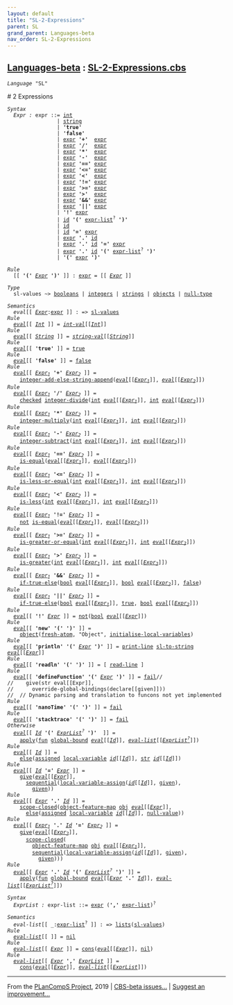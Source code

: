 ```yaml
---
layout: default
title: "SL-2-Expressions"
parent: SL
grand_parent: Languages-beta
nav_order: SL-2-Expressions
---
```


[Languages-beta] : [SL-2-Expressions.cbs]
-----------------------------

<div class="highlighter-rouge"><pre class="highlight"><code><i class="keyword">Language</i> <span id="Language_SL">"SL"</span></code></pre></div>
# <span id="SectionNumber_2">2</span> Expressions

<div class="highlighter-rouge"><pre class="highlight"><code><i class="keyword">Syntax</i>
  <i class="keyword"></i><i class="var"><i class="var"><span id="VariableStem_Expr">Expr</span></i> :</i> <span class="syn-name"><span id="SyntaxName_expr">expr</span></span> ::= <span class="syn-name"><a href="../SL-1-Lexemes/index.html#SyntaxName_int">int</a></span>
                | <span class="syn-name"><a href="../SL-1-Lexemes/index.html#SyntaxName_string">string</a></span>
                | <b class="atom">'true'</b>
                | <b class="atom">'false'</b>
                | <span class="syn-name"><a href="#SyntaxName_expr">expr</a></span> <b class="atom">'+'</b>  <span class="syn-name"><a href="#SyntaxName_expr">expr</a></span>
                | <span class="syn-name"><a href="#SyntaxName_expr">expr</a></span> <b class="atom">'/'</b>  <span class="syn-name"><a href="#SyntaxName_expr">expr</a></span>
                | <span class="syn-name"><a href="#SyntaxName_expr">expr</a></span> <b class="atom">'*'</b>  <span class="syn-name"><a href="#SyntaxName_expr">expr</a></span>
                | <span class="syn-name"><a href="#SyntaxName_expr">expr</a></span> <b class="atom">'-'</b>  <span class="syn-name"><a href="#SyntaxName_expr">expr</a></span>
                | <span class="syn-name"><a href="#SyntaxName_expr">expr</a></span> <b class="atom">'=='</b> <span class="syn-name"><a href="#SyntaxName_expr">expr</a></span>
                | <span class="syn-name"><a href="#SyntaxName_expr">expr</a></span> <b class="atom">'<='</b> <span class="syn-name"><a href="#SyntaxName_expr">expr</a></span>
                | <span class="syn-name"><a href="#SyntaxName_expr">expr</a></span> <b class="atom">'<'</b>  <span class="syn-name"><a href="#SyntaxName_expr">expr</a></span>
                | <span class="syn-name"><a href="#SyntaxName_expr">expr</a></span> <b class="atom">'!='</b> <span class="syn-name"><a href="#SyntaxName_expr">expr</a></span>
                | <span class="syn-name"><a href="#SyntaxName_expr">expr</a></span> <b class="atom">'>='</b> <span class="syn-name"><a href="#SyntaxName_expr">expr</a></span>
                | <span class="syn-name"><a href="#SyntaxName_expr">expr</a></span> <b class="atom">'>'</b>  <span class="syn-name"><a href="#SyntaxName_expr">expr</a></span>
                | <span class="syn-name"><a href="#SyntaxName_expr">expr</a></span> <b class="atom">'&&'</b> <span class="syn-name"><a href="#SyntaxName_expr">expr</a></span>
                | <span class="syn-name"><a href="#SyntaxName_expr">expr</a></span> <b class="atom">'||'</b> <span class="syn-name"><a href="#SyntaxName_expr">expr</a></span>
                | <b class="atom">'!'</b> <span class="syn-name"><a href="#SyntaxName_expr">expr</a></span>
                | <span class="syn-name"><a href="../SL-1-Lexemes/index.html#SyntaxName_id">id</a></span> <b class="atom">'('</b> <span class="syn-name"><a href="#SyntaxName_expr-list">expr-list</a></span><sup class="sup">?</sup> <b class="atom">')'</b>
                | <span class="syn-name"><a href="../SL-1-Lexemes/index.html#SyntaxName_id">id</a></span>
                | <span class="syn-name"><a href="../SL-1-Lexemes/index.html#SyntaxName_id">id</a></span> <b class="atom">'='</b> <span class="syn-name"><a href="#SyntaxName_expr">expr</a></span>
                | <span class="syn-name"><a href="#SyntaxName_expr">expr</a></span> <b class="atom">'.'</b> <span class="syn-name"><a href="../SL-1-Lexemes/index.html#SyntaxName_id">id</a></span>
                | <span class="syn-name"><a href="#SyntaxName_expr">expr</a></span> <b class="atom">'.'</b> <span class="syn-name"><a href="../SL-1-Lexemes/index.html#SyntaxName_id">id</a></span> <b class="atom">'='</b> <span class="syn-name"><a href="#SyntaxName_expr">expr</a></span>
                | <span class="syn-name"><a href="#SyntaxName_expr">expr</a></span> <b class="atom">'.'</b> <span class="syn-name"><a href="../SL-1-Lexemes/index.html#SyntaxName_id">id</a></span> <b class="atom">'('</b> <span class="syn-name"><a href="#SyntaxName_expr-list">expr-list</a></span><sup class="sup">?</sup> <b class="atom">')'</b>
                | <b class="atom">'('</b> <span class="syn-name"><a href="#SyntaxName_expr">expr</a></span> <b class="atom">')'</b></code></pre></div>

<div class="highlighter-rouge"><pre class="highlight"><code><i class="keyword">Rule</i>
  [[ <b class="atom">'('</b> <span id="Variable228_Expr"><i class="var"><a href="#VariableStem_Expr">Expr</a></i></span> <b class="atom">')'</b> ]] : <span class="syn-name"><a href="#SyntaxName_expr">expr</a></span> = [[ <a href="#Variable228_Expr"><i class="var">Expr</i></a> ]]</code></pre></div>


<div class="highlighter-rouge"><pre class="highlight"><code><i class="keyword">Type</i>
  <span class="name"><span id="Name_sl-values">sl-values</span></span> ~> <span class="name"><a href="../../../../../Funcons-beta/Values/Primitive/Booleans/index.html#Name_booleans">booleans</a></span> | <span class="name"><a href="../../../../../Funcons-beta/Values/Primitive/Integers/index.html#Name_integers">integers</a></span> | <span class="name"><a href="../../../../../Funcons-beta/Values/Composite/Strings/index.html#Name_strings">strings</a></span> | <span class="name"><a href="../../../../../Funcons-beta/Values/Composite/Objects/index.html#Name_objects">objects</a></span> | <span class="name"><a href="../../../../../Funcons-beta/Values/Primitive/Null/index.html#Name_null-type">null-type</a></span></code></pre></div>

<div class="highlighter-rouge"><pre class="highlight"><code><i class="keyword">Semantics</i>
  <i class="sem-name"><span id="SemanticsName_eval">eval</span></i>[[ <span id="Variable277_Expr"><i class="var"><a href="#VariableStem_Expr">Expr</a></i></span>:<span class="syn-name"><a href="#SyntaxName_expr">expr</a></span> ]] : => <span class="name"><a href="#Name_sl-values">sl-values</a></span>
<i class="keyword">Rule</i>
  <i class="sem-name"><a href="#SemanticsName_eval">eval</a></i>[[ <span id="Variable291_Int"><i class="var"><a href="../SL-1-Lexemes/index.html#VariableStem_Int">Int</a></i></span> ]] = <i class="sem-name"><a href="../SL-1-Lexemes/index.html#SemanticsName_int-val">int-val</a></i>[[<a href="#Variable291_Int"><i class="var">Int</i></a>]]
<i class="keyword">Rule</i>
  <i class="sem-name"><a href="#SemanticsName_eval">eval</a></i>[[ <span id="Variable320_String"><i class="var"><a href="../SL-1-Lexemes/index.html#VariableStem_String">String</a></i></span> ]] = <i class="sem-name"><a href="../SL-1-Lexemes/index.html#SemanticsName_string-val">string-val</a></i>[[<a href="#Variable320_String"><i class="var">String</i></a>]]
<i class="keyword">Rule</i>
  <i class="sem-name"><a href="#SemanticsName_eval">eval</a></i>[[ <b class="atom">'true'</b> ]] = <span class="name"><a href="../../../../../Funcons-beta/Values/Primitive/Booleans/index.html#Name_true">true</a></span>
<i class="keyword">Rule</i>
  <i class="sem-name"><a href="#SemanticsName_eval">eval</a></i>[[ <b class="atom">'false'</b> ]] = <span class="name"><a href="../../../../../Funcons-beta/Values/Primitive/Booleans/index.html#Name_false">false</a></span>
<i class="keyword">Rule</i>
  <i class="sem-name"><a href="#SemanticsName_eval">eval</a></i>[[ <span id="Variable382_Expr1"><i class="var"><a href="#VariableStem_Expr">Expr</a><sub class="sub">1</sub></i></span> <b class="atom">'+'</b> <span id="Variable390_Expr2"><i class="var"><a href="#VariableStem_Expr">Expr</a><sub class="sub">2</sub></i></span> ]] =
    <span class="name"><a href="../SL-Funcons/index.html#Name_integer-add-else-string-append">integer-add-else-string-append</a></span>(<i class="sem-name"><a href="#SemanticsName_eval">eval</a></i>[[<a href="#Variable382_Expr1"><i class="var">Expr<sub class="sub">1</sub></i></a>]], <i class="sem-name"><a href="#SemanticsName_eval">eval</a></i>[[<a href="#Variable390_Expr2"><i class="var">Expr<sub class="sub">2</sub></i></a>]])
<i class="keyword">Rule</i>
  <i class="sem-name"><a href="#SemanticsName_eval">eval</a></i>[[ <span id="Variable444_Expr1"><i class="var"><a href="#VariableStem_Expr">Expr</a><sub class="sub">1</sub></i></span> <b class="atom">'/'</b> <span id="Variable452_Expr2"><i class="var"><a href="#VariableStem_Expr">Expr</a><sub class="sub">2</sub></i></span> ]] =
    <span class="name"><a href="../../../../../Funcons-beta/Computations/Abnormal/Failing/index.html#Name_checked">checked</a></span> <span class="name"><a href="../../../../../Funcons-beta/Values/Primitive/Integers/index.html#Name_integer-divide">integer-divide</a></span>(<span class="name"><a href="../SL-Funcons/index.html#Name_int">int</a></span> <i class="sem-name"><a href="#SemanticsName_eval">eval</a></i>[[<a href="#Variable444_Expr1"><i class="var">Expr<sub class="sub">1</sub></i></a>]], <span class="name"><a href="../SL-Funcons/index.html#Name_int">int</a></span> <i class="sem-name"><a href="#SemanticsName_eval">eval</a></i>[[<a href="#Variable452_Expr2"><i class="var">Expr<sub class="sub">2</sub></i></a>]])
<i class="keyword">Rule</i>
  <i class="sem-name"><a href="#SemanticsName_eval">eval</a></i>[[ <span id="Variable512_Expr1"><i class="var"><a href="#VariableStem_Expr">Expr</a><sub class="sub">1</sub></i></span> <b class="atom">'*'</b> <span id="Variable520_Expr2"><i class="var"><a href="#VariableStem_Expr">Expr</a><sub class="sub">2</sub></i></span> ]] =
    <span class="name"><a href="../../../../../Funcons-beta/Values/Primitive/Integers/index.html#Name_integer-multiply">integer-multiply</a></span>(<span class="name"><a href="../SL-Funcons/index.html#Name_int">int</a></span> <i class="sem-name"><a href="#SemanticsName_eval">eval</a></i>[[<a href="#Variable512_Expr1"><i class="var">Expr<sub class="sub">1</sub></i></a>]], <span class="name"><a href="../SL-Funcons/index.html#Name_int">int</a></span> <i class="sem-name"><a href="#SemanticsName_eval">eval</a></i>[[<a href="#Variable520_Expr2"><i class="var">Expr<sub class="sub">2</sub></i></a>]])
<i class="keyword">Rule</i>
  <i class="sem-name"><a href="#SemanticsName_eval">eval</a></i>[[ <span id="Variable578_Expr1"><i class="var"><a href="#VariableStem_Expr">Expr</a><sub class="sub">1</sub></i></span> <b class="atom">'-'</b> <span id="Variable586_Expr2"><i class="var"><a href="#VariableStem_Expr">Expr</a><sub class="sub">2</sub></i></span> ]] =
    <span class="name"><a href="../../../../../Funcons-beta/Values/Primitive/Integers/index.html#Name_integer-subtract">integer-subtract</a></span>(<span class="name"><a href="../SL-Funcons/index.html#Name_int">int</a></span> <i class="sem-name"><a href="#SemanticsName_eval">eval</a></i>[[<a href="#Variable578_Expr1"><i class="var">Expr<sub class="sub">1</sub></i></a>]], <span class="name"><a href="../SL-Funcons/index.html#Name_int">int</a></span> <i class="sem-name"><a href="#SemanticsName_eval">eval</a></i>[[<a href="#Variable586_Expr2"><i class="var">Expr<sub class="sub">2</sub></i></a>]])
<i class="keyword">Rule</i>
  <i class="sem-name"><a href="#SemanticsName_eval">eval</a></i>[[ <span id="Variable644_Expr1"><i class="var"><a href="#VariableStem_Expr">Expr</a><sub class="sub">1</sub></i></span> <b class="atom">'=='</b> <span id="Variable652_Expr2"><i class="var"><a href="#VariableStem_Expr">Expr</a><sub class="sub">2</sub></i></span> ]] =
    <span class="name"><a href="../../../../../Funcons-beta/Values/Value-Types/index.html#Name_is-equal">is-equal</a></span>(<i class="sem-name"><a href="#SemanticsName_eval">eval</a></i>[[<a href="#Variable644_Expr1"><i class="var">Expr<sub class="sub">1</sub></i></a>]], <i class="sem-name"><a href="#SemanticsName_eval">eval</a></i>[[<a href="#Variable652_Expr2"><i class="var">Expr<sub class="sub">2</sub></i></a>]])
<i class="keyword">Rule</i>
  <i class="sem-name"><a href="#SemanticsName_eval">eval</a></i>[[ <span id="Variable706_Expr1"><i class="var"><a href="#VariableStem_Expr">Expr</a><sub class="sub">1</sub></i></span> <b class="atom">'<='</b> <span id="Variable714_Expr2"><i class="var"><a href="#VariableStem_Expr">Expr</a><sub class="sub">2</sub></i></span> ]] =
    <span class="name"><a href="../../../../../Funcons-beta/Values/Primitive/Integers/index.html#Name_is-less-or-equal">is-less-or-equal</a></span>(<span class="name"><a href="../SL-Funcons/index.html#Name_int">int</a></span> <i class="sem-name"><a href="#SemanticsName_eval">eval</a></i>[[<a href="#Variable706_Expr1"><i class="var">Expr<sub class="sub">1</sub></i></a>]], <span class="name"><a href="../SL-Funcons/index.html#Name_int">int</a></span> <i class="sem-name"><a href="#SemanticsName_eval">eval</a></i>[[<a href="#Variable714_Expr2"><i class="var">Expr<sub class="sub">2</sub></i></a>]])
<i class="keyword">Rule</i>
  <i class="sem-name"><a href="#SemanticsName_eval">eval</a></i>[[ <span id="Variable772_Expr1"><i class="var"><a href="#VariableStem_Expr">Expr</a><sub class="sub">1</sub></i></span> <b class="atom">'<'</b> <span id="Variable780_Expr2"><i class="var"><a href="#VariableStem_Expr">Expr</a><sub class="sub">2</sub></i></span> ]] =
    <span class="name"><a href="../../../../../Funcons-beta/Values/Primitive/Integers/index.html#Name_is-less">is-less</a></span>(<span class="name"><a href="../SL-Funcons/index.html#Name_int">int</a></span> <i class="sem-name"><a href="#SemanticsName_eval">eval</a></i>[[<a href="#Variable772_Expr1"><i class="var">Expr<sub class="sub">1</sub></i></a>]], <span class="name"><a href="../SL-Funcons/index.html#Name_int">int</a></span> <i class="sem-name"><a href="#SemanticsName_eval">eval</a></i>[[<a href="#Variable780_Expr2"><i class="var">Expr<sub class="sub">2</sub></i></a>]])
<i class="keyword">Rule</i>
  <i class="sem-name"><a href="#SemanticsName_eval">eval</a></i>[[ <span id="Variable838_Expr1"><i class="var"><a href="#VariableStem_Expr">Expr</a><sub class="sub">1</sub></i></span> <b class="atom">'!='</b> <span id="Variable846_Expr2"><i class="var"><a href="#VariableStem_Expr">Expr</a><sub class="sub">2</sub></i></span> ]] =
    <span class="name"><a href="../../../../../Funcons-beta/Values/Primitive/Booleans/index.html#Name_not">not</a></span> <span class="name"><a href="../../../../../Funcons-beta/Values/Value-Types/index.html#Name_is-equal">is-equal</a></span>(<i class="sem-name"><a href="#SemanticsName_eval">eval</a></i>[[<a href="#Variable838_Expr1"><i class="var">Expr<sub class="sub">1</sub></i></a>]], <i class="sem-name"><a href="#SemanticsName_eval">eval</a></i>[[<a href="#Variable846_Expr2"><i class="var">Expr<sub class="sub">2</sub></i></a>]])
<i class="keyword">Rule</i>
  <i class="sem-name"><a href="#SemanticsName_eval">eval</a></i>[[ <span id="Variable902_Expr1"><i class="var"><a href="#VariableStem_Expr">Expr</a><sub class="sub">1</sub></i></span> <b class="atom">'>='</b> <span id="Variable910_Expr2"><i class="var"><a href="#VariableStem_Expr">Expr</a><sub class="sub">2</sub></i></span> ]] =
    <span class="name"><a href="../../../../../Funcons-beta/Values/Primitive/Integers/index.html#Name_is-greater-or-equal">is-greater-or-equal</a></span>(<span class="name"><a href="../SL-Funcons/index.html#Name_int">int</a></span> <i class="sem-name"><a href="#SemanticsName_eval">eval</a></i>[[<a href="#Variable902_Expr1"><i class="var">Expr<sub class="sub">1</sub></i></a>]], <span class="name"><a href="../SL-Funcons/index.html#Name_int">int</a></span> <i class="sem-name"><a href="#SemanticsName_eval">eval</a></i>[[<a href="#Variable910_Expr2"><i class="var">Expr<sub class="sub">2</sub></i></a>]])
<i class="keyword">Rule</i>
  <i class="sem-name"><a href="#SemanticsName_eval">eval</a></i>[[ <span id="Variable968_Expr1"><i class="var"><a href="#VariableStem_Expr">Expr</a><sub class="sub">1</sub></i></span> <b class="atom">'>'</b> <span id="Variable976_Expr2"><i class="var"><a href="#VariableStem_Expr">Expr</a><sub class="sub">2</sub></i></span> ]] =
    <span class="name"><a href="../../../../../Funcons-beta/Values/Primitive/Integers/index.html#Name_is-greater">is-greater</a></span>(<span class="name"><a href="../SL-Funcons/index.html#Name_int">int</a></span> <i class="sem-name"><a href="#SemanticsName_eval">eval</a></i>[[<a href="#Variable968_Expr1"><i class="var">Expr<sub class="sub">1</sub></i></a>]], <span class="name"><a href="../SL-Funcons/index.html#Name_int">int</a></span> <i class="sem-name"><a href="#SemanticsName_eval">eval</a></i>[[<a href="#Variable976_Expr2"><i class="var">Expr<sub class="sub">2</sub></i></a>]])
<i class="keyword">Rule</i>
  <i class="sem-name"><a href="#SemanticsName_eval">eval</a></i>[[ <span id="Variable1034_Expr1"><i class="var"><a href="#VariableStem_Expr">Expr</a><sub class="sub">1</sub></i></span> <b class="atom">'&&'</b> <span id="Variable1042_Expr2"><i class="var"><a href="#VariableStem_Expr">Expr</a><sub class="sub">2</sub></i></span> ]] =
    <span class="name"><a href="../../../../../Funcons-beta/Computations/Normal/Flowing/index.html#Name_if-true-else">if-true-else</a></span>(<span class="name"><a href="../SL-Funcons/index.html#Name_bool">bool</a></span> <i class="sem-name"><a href="#SemanticsName_eval">eval</a></i>[[<a href="#Variable1034_Expr1"><i class="var">Expr<sub class="sub">1</sub></i></a>]], <span class="name"><a href="../SL-Funcons/index.html#Name_bool">bool</a></span> <i class="sem-name"><a href="#SemanticsName_eval">eval</a></i>[[<a href="#Variable1042_Expr2"><i class="var">Expr<sub class="sub">2</sub></i></a>]], <span class="name"><a href="../../../../../Funcons-beta/Values/Primitive/Booleans/index.html#Name_false">false</a></span>)
<i class="keyword">Rule</i>
  <i class="sem-name"><a href="#SemanticsName_eval">eval</a></i>[[ <span id="Variable1103_Expr1"><i class="var"><a href="#VariableStem_Expr">Expr</a><sub class="sub">1</sub></i></span> <b class="atom">'||'</b> <span id="Variable1111_Expr2"><i class="var"><a href="#VariableStem_Expr">Expr</a><sub class="sub">2</sub></i></span> ]] =
    <span class="name"><a href="../../../../../Funcons-beta/Computations/Normal/Flowing/index.html#Name_if-true-else">if-true-else</a></span>(<span class="name"><a href="../SL-Funcons/index.html#Name_bool">bool</a></span> <i class="sem-name"><a href="#SemanticsName_eval">eval</a></i>[[<a href="#Variable1103_Expr1"><i class="var">Expr<sub class="sub">1</sub></i></a>]], <span class="name"><a href="../../../../../Funcons-beta/Values/Primitive/Booleans/index.html#Name_true">true</a></span>, <span class="name"><a href="../SL-Funcons/index.html#Name_bool">bool</a></span> <i class="sem-name"><a href="#SemanticsName_eval">eval</a></i>[[<a href="#Variable1111_Expr2"><i class="var">Expr<sub class="sub">2</sub></i></a>]])
<i class="keyword">Rule</i>
  <i class="sem-name"><a href="#SemanticsName_eval">eval</a></i>[[ <b class="atom">'!'</b> <span id="Variable1173_Expr"><i class="var"><a href="#VariableStem_Expr">Expr</a></i></span> ]] = <span class="name"><a href="../../../../../Funcons-beta/Values/Primitive/Booleans/index.html#Name_not">not</a></span>(<span class="name"><a href="../SL-Funcons/index.html#Name_bool">bool</a></span> <i class="sem-name"><a href="#SemanticsName_eval">eval</a></i>[[<a href="#Variable1173_Expr"><i class="var">Expr</i></a>]])
<i class="keyword">Rule</i>
  <i class="sem-name"><a href="#SemanticsName_eval">eval</a></i>[[ <b class="atom">'new'</b> <b class="atom">'('</b> <b class="atom">')'</b> ]] =
    <span class="name"><a href="../../../../../Funcons-beta/Values/Composite/Objects/index.html#Name_object">object</a></span>(<span class="name"><a href="../../../../../Funcons-beta/Computations/Normal/Generating/index.html#Name_fresh-atom">fresh-atom</a></span>, "Object", <span class="name"><a href="../SL-Funcons/index.html#Name_initialise-local-variables">initialise-local-variables</a></span>)
<i class="keyword">Rule</i>
  <i class="sem-name"><a href="#SemanticsName_eval">eval</a></i>[[ <b class="atom">'println'</b> <b class="atom">'('</b> <span id="Variable1251_Expr"><i class="var"><a href="#VariableStem_Expr">Expr</a></i></span> <b class="atom">')'</b> ]] = <span class="name"><a href="../SL-Funcons/index.html#Name_print-line">print-line</a></span> <span class="name"><a href="../SL-Funcons/index.html#Name_sl-to-string">sl-to-string</a></span> <i class="sem-name"><a href="#SemanticsName_eval">eval</a></i>[[<a href="#Variable1251_Expr"><i class="var">Expr</i></a>]]
<i class="keyword">Rule</i>
  <i class="sem-name"><a href="#SemanticsName_eval">eval</a></i>[[ <b class="atom">'readln'</b> <b class="atom">'('</b> <b class="atom">')'</b> ]] = [ <span class="name"><a href="../SL-Funcons/index.html#Name_read-line">read-line</a></span> ]
<i class="keyword">Rule</i>
  <i class="sem-name"><a href="#SemanticsName_eval">eval</a></i>[[ <b class="atom">'defineFunction'</b> <b class="atom">'('</b> <span id="Variable1320_Expr"><i class="var"><a href="#VariableStem_Expr">Expr</a></i></span> <b class="atom">')'</b> ]] = <span class="name"><a href="../../../../../Funcons-beta/Computations/Abnormal/Failing/index.html#Name_fail">fail</a></span>//  
//    give(str eval[[Expr]],  
//      override-global-bindings(declare[[given]]))  
//  // Dynamic parsing and translation to funcons not yet implemented
<i class="keyword">Rule</i>
  <i class="sem-name"><a href="#SemanticsName_eval">eval</a></i>[[ <b class="atom">'nanoTime'</b> <b class="atom">'('</b> <b class="atom">')'</b> ]] = <span class="name"><a href="../../../../../Funcons-beta/Computations/Abnormal/Failing/index.html#Name_fail">fail</a></span>
<i class="keyword">Rule</i>
  <i class="sem-name"><a href="#SemanticsName_eval">eval</a></i>[[ <b class="atom">'stacktrace'</b> <b class="atom">'('</b> <b class="atom">')'</b> ]] = <span class="name"><a href="../../../../../Funcons-beta/Computations/Abnormal/Failing/index.html#Name_fail">fail</a></span>
<i class="keyword">Otherwise</i>
  <i class="sem-name"><a href="#SemanticsName_eval">eval</a></i>[[ <span id="Variable1388_Id"><i class="var"><a href="../SL-1-Lexemes/index.html#VariableStem_Id">Id</a></i></span> <b class="atom">'('</b> <span id="Variable1396_ExprList?"><i class="var"><a href="#VariableStem_ExprList">ExprList</a><sup class="sup">?</sup></i></span> <b class="atom">')'</b>  ]] =
    <span class="name"><a href="../../../../../Funcons-beta/Values/Abstraction/Functions/index.html#Name_apply">apply</a></span>(<span class="name"><a href="../SL-Funcons/index.html#Name_fun">fun</a></span> <span class="name"><a href="../SL-Funcons/index.html#Name_global-bound">global-bound</a></span> <i class="sem-name"><a href="#SemanticsName_eval">eval</a></i>[[<a href="#Variable1388_Id"><i class="var">Id</i></a>]], <i class="sem-name"><a href="#SemanticsName_eval-list">eval-list</a></i>[[<a href="#Variable1396_ExprList?"><i class="var">ExprList<sup class="sup">?</sup></i></a>]])
<i class="keyword">Rule</i>
  <i class="sem-name"><a href="#SemanticsName_eval">eval</a></i>[[ <span id="Variable1455_Id"><i class="var"><a href="../SL-1-Lexemes/index.html#VariableStem_Id">Id</a></i></span> ]] = 
    <span class="name"><a href="../../../../../Funcons-beta/Computations/Abnormal/Failing/index.html#Name_else">else</a></span>(<span class="name"><a href="../../../../../Funcons-beta/Computations/Normal/Storing/index.html#Name_assigned">assigned</a></span> <span class="name"><a href="../SL-Funcons/index.html#Name_local-variable">local-variable</a></span> <i class="sem-name"><a href="../SL-1-Lexemes/index.html#SemanticsName_id">id</a></i>[[<a href="#Variable1455_Id"><i class="var">Id</i></a>]], <span class="name"><a href="../SL-Funcons/index.html#Name_str">str</a></span> <i class="sem-name"><a href="../SL-1-Lexemes/index.html#SemanticsName_id">id</a></i>[[<a href="#Variable1455_Id"><i class="var">Id</i></a>]])
<i class="keyword">Rule</i>
  <i class="sem-name"><a href="#SemanticsName_eval">eval</a></i>[[ <span id="Variable1510_Id"><i class="var"><a href="../SL-1-Lexemes/index.html#VariableStem_Id">Id</a></i></span> <b class="atom">'='</b> <span id="Variable1517_Expr"><i class="var"><a href="#VariableStem_Expr">Expr</a></i></span> ]] = 
    <span class="name"><a href="../../../../../Funcons-beta/Computations/Normal/Giving/index.html#Name_give">give</a></span>(<i class="sem-name"><a href="#SemanticsName_eval">eval</a></i>[[<a href="#Variable1517_Expr"><i class="var">Expr</i></a>]],
      <span class="name"><a href="../../../../../Funcons-beta/Computations/Normal/Flowing/index.html#Name_sequential">sequential</a></span>(<span class="name"><a href="../SL-Funcons/index.html#Name_local-variable-assign">local-variable-assign</a></span>(<i class="sem-name"><a href="../SL-1-Lexemes/index.html#SemanticsName_id">id</a></i>[[<a href="#Variable1510_Id"><i class="var">Id</i></a>]], <span class="name"><a href="../../../../../Funcons-beta/Computations/Normal/Giving/index.html#Name_given">given</a></span>),
        <span class="name"><a href="../../../../../Funcons-beta/Computations/Normal/Giving/index.html#Name_given">given</a></span>))
<i class="keyword">Rule</i>
  <i class="sem-name"><a href="#SemanticsName_eval">eval</a></i>[[ <span id="Variable1588_Expr"><i class="var"><a href="#VariableStem_Expr">Expr</a></i></span> <b class="atom">'.'</b> <span id="Variable1595_Id"><i class="var"><a href="../SL-1-Lexemes/index.html#VariableStem_Id">Id</a></i></span> ]] =
    <span class="name"><a href="../SL-Funcons/index.html#Name_scope-closed">scope-closed</a></span>(<span class="name"><a href="../../../../../Funcons-beta/Values/Composite/Objects/index.html#Name_object-feature-map">object-feature-map</a></span> <span class="name"><a href="../SL-Funcons/index.html#Name_obj">obj</a></span> <i class="sem-name"><a href="#SemanticsName_eval">eval</a></i>[[<a href="#Variable1588_Expr"><i class="var">Expr</i></a>]], 
      <span class="name"><a href="../../../../../Funcons-beta/Computations/Abnormal/Failing/index.html#Name_else">else</a></span>(<span class="name"><a href="../../../../../Funcons-beta/Computations/Normal/Storing/index.html#Name_assigned">assigned</a></span> <span class="name"><a href="../SL-Funcons/index.html#Name_local-variable">local-variable</a></span> <i class="sem-name"><a href="../SL-1-Lexemes/index.html#SemanticsName_id">id</a></i>[[<a href="#Variable1595_Id"><i class="var">Id</i></a>]], <span class="name"><a href="../../../../../Funcons-beta/Values/Primitive/Null/index.html#Name_null-value">null-value</a></span>))
<i class="keyword">Rule</i>
  <i class="sem-name"><a href="#SemanticsName_eval">eval</a></i>[[ <span id="Variable1665_Expr1"><i class="var"><a href="#VariableStem_Expr">Expr</a><sub class="sub">1</sub></i></span> <b class="atom">'.'</b> <span id="Variable1672_Id"><i class="var"><a href="../SL-1-Lexemes/index.html#VariableStem_Id">Id</a></i></span> <b class="atom">'='</b> <span id="Variable1680_Expr2"><i class="var"><a href="#VariableStem_Expr">Expr</a><sub class="sub">2</sub></i></span> ]] =
    <span class="name"><a href="../../../../../Funcons-beta/Computations/Normal/Giving/index.html#Name_give">give</a></span>(<i class="sem-name"><a href="#SemanticsName_eval">eval</a></i>[[<a href="#Variable1680_Expr2"><i class="var">Expr<sub class="sub">2</sub></i></a>]],
      <span class="name"><a href="../SL-Funcons/index.html#Name_scope-closed">scope-closed</a></span>(
        <span class="name"><a href="../../../../../Funcons-beta/Values/Composite/Objects/index.html#Name_object-feature-map">object-feature-map</a></span> <span class="name"><a href="../SL-Funcons/index.html#Name_obj">obj</a></span> <i class="sem-name"><a href="#SemanticsName_eval">eval</a></i>[[<a href="#Variable1665_Expr1"><i class="var">Expr<sub class="sub">1</sub></i></a>]],
        <span class="name"><a href="../../../../../Funcons-beta/Computations/Normal/Flowing/index.html#Name_sequential">sequential</a></span>(<span class="name"><a href="../SL-Funcons/index.html#Name_local-variable-assign">local-variable-assign</a></span>(<i class="sem-name"><a href="../SL-1-Lexemes/index.html#SemanticsName_id">id</a></i>[[<a href="#Variable1672_Id"><i class="var">Id</i></a>]], <span class="name"><a href="../../../../../Funcons-beta/Computations/Normal/Giving/index.html#Name_given">given</a></span>),
          <span class="name"><a href="../../../../../Funcons-beta/Computations/Normal/Giving/index.html#Name_given">given</a></span>)))
<i class="keyword">Rule</i>
  <i class="sem-name"><a href="#SemanticsName_eval">eval</a></i>[[ <span id="Variable1779_Expr"><i class="var"><a href="#VariableStem_Expr">Expr</a></i></span> <b class="atom">'.'</b> <span id="Variable1786_Id"><i class="var"><a href="../SL-1-Lexemes/index.html#VariableStem_Id">Id</a></i></span> <b class="atom">'('</b> <span id="Variable1794_ExprList?"><i class="var"><a href="#VariableStem_ExprList">ExprList</a><sup class="sup">?</sup></i></span> <b class="atom">')'</b> ]] = 
    <span class="name"><a href="../../../../../Funcons-beta/Values/Abstraction/Functions/index.html#Name_apply">apply</a></span>(<span class="name"><a href="../SL-Funcons/index.html#Name_fun">fun</a></span> <span class="name"><a href="../SL-Funcons/index.html#Name_global-bound">global-bound</a></span> <i class="sem-name"><a href="#SemanticsName_eval">eval</a></i>[[<a href="#Variable1779_Expr"><i class="var">Expr</i></a> <b class="atom">'.'</b> <a href="#Variable1786_Id"><i class="var">Id</i></a>]], <i class="sem-name"><a href="#SemanticsName_eval-list">eval-list</a></i>[[<a href="#Variable1794_ExprList?"><i class="var">ExprList<sup class="sup">?</sup></i></a>]])</code></pre></div>


<div class="highlighter-rouge"><pre class="highlight"><code><i class="keyword">Syntax</i>
  <i class="keyword"></i><i class="var"><i class="var"><span id="VariableStem_ExprList">ExprList</span></i> :</i> <span class="syn-name"><span id="SyntaxName_expr-list">expr-list</span></span> ::= <span class="syn-name"><a href="#SyntaxName_expr">expr</a></span> (<b class="atom">','</b> <span class="syn-name"><a href="#SyntaxName_expr-list">expr-list</a></span>)<sup class="sup">?</sup></code></pre></div>

<div class="highlighter-rouge"><pre class="highlight"><code><i class="keyword">Semantics</i>
  <i class="sem-name"><span id="SemanticsName_eval-list">eval-list</span></i>[[ _:<span class="syn-name"><a href="#SyntaxName_expr-list">expr-list</a></span><sup class="sup">?</sup> ]] : => <span class="name"><a href="../../../../../Funcons-beta/Values/Composite/Lists/index.html#Name_lists">lists</a></span>(<span class="name"><a href="#Name_sl-values">sl-values</a></span>)
<i class="keyword">Rule</i>
  <i class="sem-name"><a href="#SemanticsName_eval-list">eval-list</a></i>[[ ]] = <span class="name"><a href="../../../../../Funcons-beta/Values/Composite/Lists/index.html#Name_nil">nil</a></span>
<i class="keyword">Rule</i>
  <i class="sem-name"><a href="#SemanticsName_eval-list">eval-list</a></i>[[ <span id="Variable1924_Expr"><i class="var"><a href="#VariableStem_Expr">Expr</a></i></span> ]] = <span class="name"><a href="../../../../../Funcons-beta/Values/Composite/Lists/index.html#Name_cons">cons</a></span>(<i class="sem-name"><a href="#SemanticsName_eval">eval</a></i>[[<a href="#Variable1924_Expr"><i class="var">Expr</i></a>]], <span class="name"><a href="../../../../../Funcons-beta/Values/Composite/Lists/index.html#Name_nil">nil</a></span>)
<i class="keyword">Rule</i>
  <i class="sem-name"><a href="#SemanticsName_eval-list">eval-list</a></i>[[ <span id="Variable1963_Expr"><i class="var"><a href="#VariableStem_Expr">Expr</a></i></span> <b class="atom">','</b> <span id="Variable1970_ExprList"><i class="var"><a href="#VariableStem_ExprList">ExprList</a></i></span> ]] = 
    <span class="name"><a href="../../../../../Funcons-beta/Values/Composite/Lists/index.html#Name_cons">cons</a></span>(<i class="sem-name"><a href="#SemanticsName_eval">eval</a></i>[[<a href="#Variable1963_Expr"><i class="var">Expr</i></a>]], <i class="sem-name"><a href="#SemanticsName_eval-list">eval-list</a></i>[[<a href="#Variable1970_ExprList"><i class="var">ExprList</i></a>]])</code></pre></div>

          

____

From the [PLanCompS Project], 2019 | [CBS-beta issues...] | [Suggest an improvement...]

[SL-2-Expressions.cbs]: SL-2-Expressions.cbs 
  "CBS SOURCE FILE"
[Funcons-beta]: /CBS-beta/docs/Funcons-beta
 "FUNCONS-BETA"
[Unstable-Funcons-beta]: /CBS-beta/docs/Unstable-Funcons-beta
  "UNSTABLE-FUNCONS-BETA"
[Languages-beta]: /CBS-beta/docs/Languages-beta
  "LANGUAGES-BETA"
[Unstable-Languages-beta]: /CBS-beta/docs/Unstable-Languages-beta
  "UNSTABLE-LANGUAGES-BETA"
[CBS-beta]:  "CBS-BETA"
[PLanCompS Project]: http://plancomps.org
  "PROGRAMMING LANGUAGE COMPONENTS AND SPECIFICATIONS PROJECT HOME PAGE"
[CBS-beta issues...]: https://github.com/plancomps/plancomps.github.io/issues
  "CBS-BETA ISSUE REPORTS ON GITHUB"
[Suggest an improvement...]: mailto:plancomps@gmail.com?Subject=CBS-beta%20-%20comment&Body=Re%3A%20CBS-beta%20specification%20at%20SL/SL-2-Expressions/SL-2-Expressions.cbs%0A%0AComment/Query/Issue/Suggestion%3A%0A%0A%0ASignature%3A%0A 
  "GENERATE AN EMAIL TEMPLATE"
